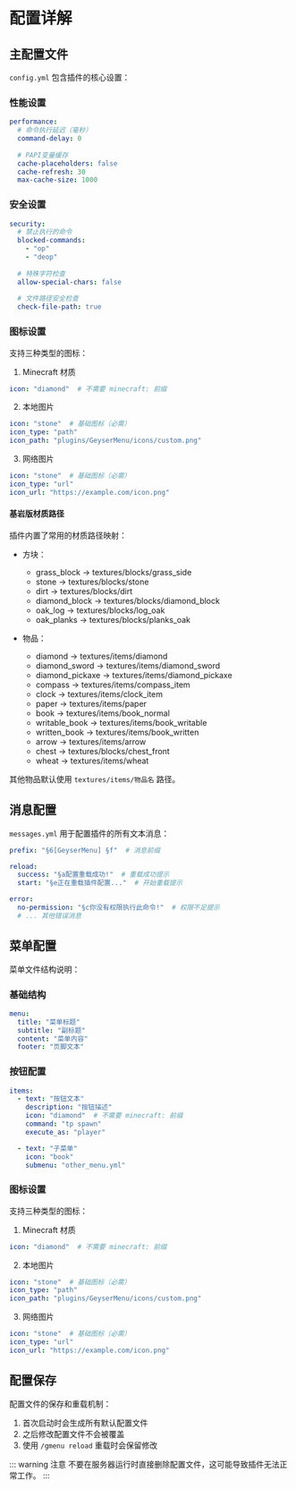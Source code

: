 # 配置详解

## 主配置文件

`config.yml` 包含插件的核心设置：

### 性能设置

```yaml
performance:
  # 命令执行延迟（毫秒）
  command-delay: 0
  
  # PAPI变量缓存
  cache-placeholders: false
  cache-refresh: 30
  max-cache-size: 1000
```

### 安全设置

```yaml
security:
  # 禁止执行的命令
  blocked-commands:
    - "op"
    - "deop"
  
  # 特殊字符检查
  allow-special-chars: false
  
  # 文件路径安全检查
  check-file-path: true
```

### 图标设置

支持三种类型的图标：

1. Minecraft 材质
```yaml
icon: "diamond"  # 不需要 minecraft: 前缀
```

2. 本地图片
```yaml
icon: "stone"  # 基础图标（必需）
icon_type: "path"
icon_path: "plugins/GeyserMenu/icons/custom.png"
```

3. 网络图片
```yaml
icon: "stone"  # 基础图标（必需）
icon_type: "url"
icon_url: "https://example.com/icon.png"
```

#### 基岩版材质路径

插件内置了常用的材质路径映射：

- 方块：
  - grass_block -> textures/blocks/grass_side
  - stone -> textures/blocks/stone
  - dirt -> textures/blocks/dirt
  - diamond_block -> textures/blocks/diamond_block
  - oak_log -> textures/blocks/log_oak
  - oak_planks -> textures/blocks/planks_oak

- 物品：
  - diamond -> textures/items/diamond
  - diamond_sword -> textures/items/diamond_sword
  - diamond_pickaxe -> textures/items/diamond_pickaxe
  - compass -> textures/items/compass_item
  - clock -> textures/items/clock_item
  - paper -> textures/items/paper
  - book -> textures/items/book_normal
  - writable_book -> textures/items/book_writable
  - written_book -> textures/items/book_written
  - arrow -> textures/items/arrow
  - chest -> textures/blocks/chest_front
  - wheat -> textures/items/wheat

其他物品默认使用 `textures/items/物品名` 路径。

## 消息配置

`messages.yml` 用于配置插件的所有文本消息：

```yaml
prefix: "§6[GeyserMenu] §f"  # 消息前缀

reload:
  success: "§a配置重载成功!"  # 重载成功提示
  start: "§e正在重载插件配置..."  # 开始重载提示

error:
  no-permission: "§c你没有权限执行此命令!"  # 权限不足提示
  # ... 其他错误消息
```

## 菜单配置

菜单文件结构说明：

### 基础结构

```yaml
menu:
  title: "菜单标题"
  subtitle: "副标题"
  content: "菜单内容"
  footer: "页脚文本"
```

### 按钮配置

```yaml
items:
  - text: "按钮文本"
    description: "按钮描述"
    icon: "diamond"  # 不需要 minecraft: 前缀
    command: "tp spawn"
    execute_as: "player"

  - text: "子菜单"
    icon: "book"
    submenu: "other_menu.yml"
```

### 图标设置

支持三种类型的图标：

1. Minecraft 材质
```yaml
icon: "diamond"  # 不需要 minecraft: 前缀
```

2. 本地图片
```yaml
icon: "stone"  # 基础图标（必需）
icon_type: "path"
icon_path: "plugins/GeyserMenu/icons/custom.png"
```

3. 网络图片
```yaml
icon: "stone"  # 基础图标（必需）
icon_type: "url"
icon_url: "https://example.com/icon.png"
```

## 配置保存

配置文件的保存和重载机制：

1. 首次启动时会生成所有默认配置文件
2. 之后修改配置文件不会被覆盖
3. 使用 `/gmenu reload` 重载时会保留修改

::: warning 注意
不要在服务器运行时直接删除配置文件，这可能导致插件无法正常工作。
::: 